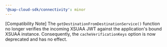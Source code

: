 ```yaml
---
'@sap-cloud-sdk/connectivity': minor
---
```


[Compatibility Note] The `getDestinationFromDestinationService()` function no longer verifies the incoming XSUAA JWT against the application's bound XSUAA instance. Consequently, the `cacheVerificationKeys` option is now deprecated and has no effect.